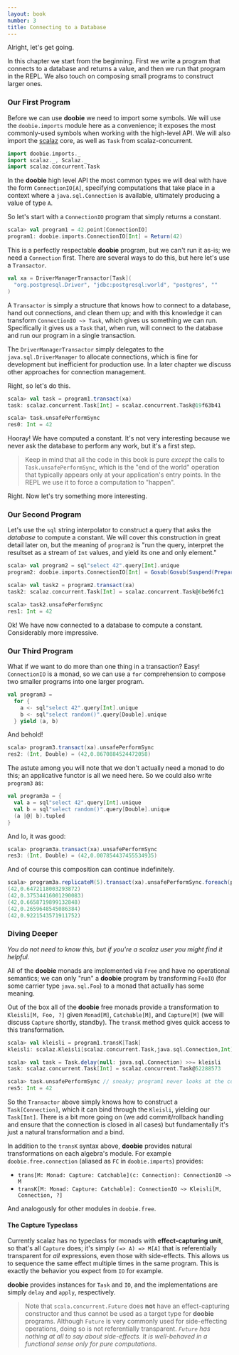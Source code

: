 ```yaml
---
layout: book
number: 3
title: Connecting to a Database
---
```


Alright, let's get going.

In this chapter we start from the beginning. First we write a program that connects to a database and returns a value, and then we run that program in the REPL. We also touch on composing small programs to construct larger ones.

### Our First Program

Before we can use **doobie** we need to import some symbols. We will use the `doobie.imports` module here as a convenience; it exposes the most commonly-used symbols when working with the high-level API. We will also import the [scalaz](https://github.com/scalaz/scalaz) core, as well as `Task` from scalaz-concurrent.

```scala
import doobie.imports._
import scalaz._, Scalaz._
import scalaz.concurrent.Task
```

In the **doobie** high level API the most common types we will deal with have the form `ConnectionIO[A]`, specifying computations that take place in a context where a `java.sql.Connection` is available, ultimately producing a value of type `A`.

So let's start with a `ConnectionIO` program that simply returns a constant.

```scala
scala> val program1 = 42.point[ConnectionIO]
program1: doobie.imports.ConnectionIO[Int] = Return(42)
```

This is a perfectly respectable **doobie** program, but we can't run it as-is; we need a `Connection` first. There are several ways to do this, but here let's use a `Transactor`.

```scala
val xa = DriverManagerTransactor[Task](
  "org.postgresql.Driver", "jdbc:postgresql:world", "postgres", ""
)
```

A `Transactor` is simply a structure that knows how to connect to a database, hand out connections, and clean them up; and with this knowledge it can transform `ConnectionIO ~> Task`, which gives us something we can run. Specifically it gives us a `Task` that, when run, will connect to the database and run our program in a single transaction.

The `DriverManagerTransactor` simply delegates to the `java.sql.DriverManager` to allocate connections, which is fine for development but inefficient for production use. In a later chapter we discuss other approaches for connection management.

Right, so let's do this.

```scala
scala> val task = program1.transact(xa)
task: scalaz.concurrent.Task[Int] = scalaz.concurrent.Task@19f63b41

scala> task.unsafePerformSync
res0: Int = 42
```

Hooray! We have computed a constant. It's not very interesting because we never ask the database to perform any work, but it's a first step.

> Keep in mind that all the code in this book is pure *except* the calls to `Task.unsafePerformSync`, which is the "end of the world" operation that typically appears only at your application's entry points. In the REPL we use it to force a computation to "happen".

Right. Now let's try something more interesting.

### Our Second Program

Let's use the `sql` string interpolator to construct a query that asks the *database* to compute a constant. We will cover this construction in great detail later on, but the meaning of `program2` is "run the query, interpret the resultset as a stream of `Int` values, and yield its one and only element."

```scala
scala> val program2 = sql"select 42".query[Int].unique
program2: doobie.imports.ConnectionIO[Int] = Gosub(Gosub(Suspend(PrepareStatement4(select 42)),<function1>),<function1>)

scala> val task2 = program2.transact(xa)
task2: scalaz.concurrent.Task[Int] = scalaz.concurrent.Task@6be96fc1

scala> task2.unsafePerformSync
res1: Int = 42
```

Ok! We have now connected to a database to compute a constant. Considerably more impressive. 


### Our Third Program

What if we want to do more than one thing in a transaction? Easy! `ConnectionIO` is a monad, so we can use a `for` comprehension to compose two smaller programs into one larger program.

```scala
val program3 = 
  for {
    a <- sql"select 42".query[Int].unique
    b <- sql"select random()".query[Double].unique
  } yield (a, b)
```

And behold!

```scala
scala> program3.transact(xa).unsafePerformSync
res2: (Int, Double) = (42,0.8670884524472058)
```

The astute among you will note that we don't actually need a monad to do this; an applicative functor is all we need here. So we could also write `program3` as:

```scala
val program3a = {
  val a = sql"select 42".query[Int].unique
  val b = sql"select random()".query[Double].unique
  (a |@| b).tupled
}
```

And lo, it was good:

```scala
scala> program3a.transact(xa).unsafePerformSync
res3: (Int, Double) = (42,0.007854437455534935)
```

And of course this composition can continue indefinitely.

```scala
scala> program3a.replicateM(5).transact(xa).unsafePerformSync.foreach(println)
(42,0.6472118003293872)
(42,0.37534416001290083)
(42,0.6658719899132848)
(42,0.2659648545086384)
(42,0.9221543571911752)
```


### Diving Deeper

*You do not need to know this, but if you're a scalaz user you might find it helpful.*

All of the **doobie** monads are implemented via `Free` and have no operational semantics; we can only "run" a **doobie** program by transforming `FooIO` (for some carrier type `java.sql.Foo`) to a monad that actually has some meaning. 

Out of the box all of the **doobie** free monads provide a transformation to `Kleisli[M, Foo, ?]` given `Monad[M]`, `Catchable[M]`, and `Capture[M]` (we will discuss `Capture` shortly, standby). The `transK` method gives quick access to this transformation.

```scala
scala> val kleisli = program1.transK[Task] 
kleisli: scalaz.Kleisli[scalaz.concurrent.Task,java.sql.Connection,Int] = Kleisli(<function1>)

scala> val task = Task.delay(null: java.sql.Connection) >>= kleisli
task: scalaz.concurrent.Task[Int] = scalaz.concurrent.Task@52288573

scala> task.unsafePerformSync // sneaky; program1 never looks at the connection
res5: Int = 42
```

So the `Transactor` above simply knows how to construct a `Task[Connection]`, which it can bind through the `Kleisli`, yielding our `Task[Int]`. There is a bit more going on (we add commit/rollback handling and ensure that the connection is closed in all cases) but fundamentally it's just a natural transformation and a bind.

In addition to the `transK` syntax above, **doobie** provides natural transformations on each algebra's module. For example `doobie.free.connection` (aliased as `FC` in `doobie.imports`) provides:

- `trans[M: Monad: Capture: Catchable](c: Connection): ConnectionIO ~> M`
- `transK[M: Monad: Capture: Catchable]: ConnectionIO ~> Kleisli[M, Connection, ?]`

And analogously for other modules in `doobie.free`.


#### The Capture Typeclass

Currently scalaz has no typeclass for monads with **effect-capturing unit**, so that's all `Capture` does; it's simply `(=> A) => M[A]` that is referentially transparent for *all* expressions, even those with side-effects. This allows us to sequence the same effect multiple times in the same program. This is exactly the behavior you expect from `IO` for example. 

**doobie** provides instances for `Task` and `IO`, and the implementations are simply `delay` and `apply`, respectively.

> Note that `scala.concurrent.Future` does **not** have an effect-capturing constructor and thus cannot be used as a target type for **doobie** programs. Although `Future` is very commonly used for side-effecting operations, doing so is not referentially transparent. *`Future` has nothing at all to say about side-effects. It is well-behaved in a functional sense only for pure computations.*

